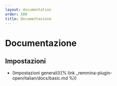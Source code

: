```yaml
---
layout: documentation
order: 500
title: Documentazione
---
```

# Documentazione

## Impostazioni

* [Impostazioni generali]({% link _remmina-plugin-open/italian/docs/basic.md %})
